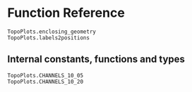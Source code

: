 # Function Reference

```@docs
TopoPlots.enclosing_geometry
TopoPlots.labels2positions
```

## Internal constants, functions and types

```docs
TopoPlots.CHANNELS_10_05
TopoPlots.CHANNELS_10_20
```
